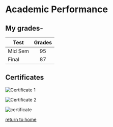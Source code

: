 # Academic Performance

## My grades-

| Test | Grades |
| ------- |:-------:|
| Mid Sem | 95 |
| Final | 87 |

## Certificates

![Certificate 1](https://github.com/jbfridley/image.png)

![Certificate 2](https://www.creativecertificates.com/wp-content/uploads/2014/03/certificate-of-excellence.jpg)

<img src="FinalCertificate.jpeg" alt="certificate">

[return to home](./README.md)
